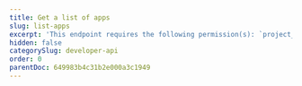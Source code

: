 ```yaml
---
title: Get a list of apps
slug: list-apps
excerpt: 'This endpoint requires the following permission(s): `project_configuration:apps:read`.'
hidden: false
categorySlug: developer-api
order: 0
parentDoc: 649983b4c31b2e000a3c1949
---
```

